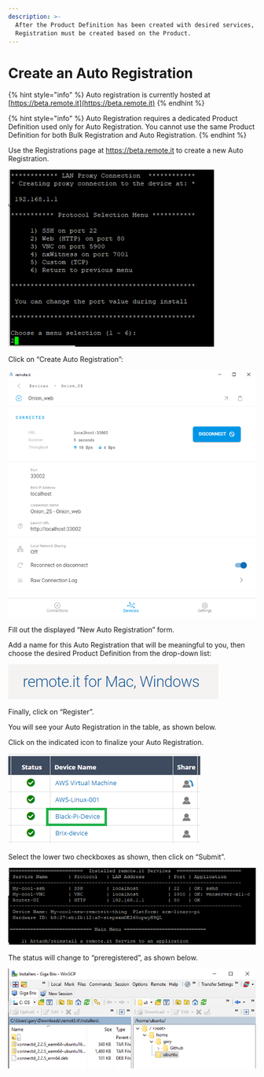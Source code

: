 ```yaml
---
description: >-
  After the Product Definition has been created with desired services, an Auto
  Registration must be created based on the Product.
---
```


# Create an Auto Registration

{% hint style="info" %}
Auto registration is currently hosted at [https://beta.remote.it](https://beta.remote.it)
{% endhint %}

{% hint style="info" %}
Auto Registration requires a dedicated Product Definition used only for Auto Registration. You cannot use the same Product Definition for both Bulk Registration and Auto Registration.
{% endhint %}

Use the Registrations page at https://beta.remote.it to create a new Auto Registration.

![](../../.gitbook/assets/image%20%281%29.png)

Click on “Create Auto Registration”:

![](../../.gitbook/assets/image%20%28428%29.png)

Fill out the displayed “New Auto Registration” form. 

Add a name for this Auto Registration that will be meaningful to you, then choose the desired Product Definition from the drop-down list:

![](../../.gitbook/assets/image%20%28444%29.png)

Finally, click on “Register”.

You will see your Auto Registration in the table, as shown below.

Click on the indicated icon to finalize your Auto Registration.

![](../../.gitbook/assets/image%20%28219%29.png)

Select the lower two checkboxes as shown, then click on “Submit”. 

![](../../.gitbook/assets/image%20%28306%29.png)

The status will change to “preregistered”, as shown below.

![](../../.gitbook/assets/image%20%28397%29.png)

